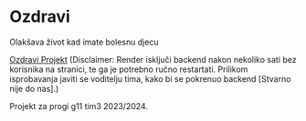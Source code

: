 # Ozdravi

Olakšava život kad imate bolesnu djecu

[Ozdravi Projekt](https://proggyizohariozdravi.onrender.com/)
(Disclaimer: Render isključi backend nakon nekoliko sati bez korisnika na stranici, te ga je potrebno ručno restartati. Prilikom isprobavanja javiti se voditelju tima, kako bi se pokrenuo backend [Stvarno nije do nas].)

Projekt za progi g11 tim3 2023/2024.
